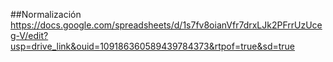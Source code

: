 ##Normalización
https://docs.google.com/spreadsheets/d/1s7fv8oianVfr7drxLJk2PFrrUzUceg-V/edit?usp=drive_link&ouid=109186360589439784373&rtpof=true&sd=true
